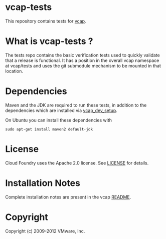# vcap-tests

This repository contains tests for [vcap](https://github.com/cloudfoundry/vcap).

# What is vcap-tests ?

The tests repo contains the basic verification tests used to quickly validate
that a release is functional. It has a position in the overall vcap namespace
at vcap/tests and uses the git submodule mechanism to be mounted in that
location.

# Dependencies

Maven and the JDK are required to run these tests, in addition to the dependencies
which are installed via [vcap_dev_setup](https://github.com/cloudfoundry/vcap/master/dev_setup/bin/vcap_dev_setup).

On Ubuntu you can install these dependencies with

    sudo apt-get install maven2 default-jdk

# License

Cloud Foundry uses the Apache 2.0 license. See
[LICENSE](https://github.com/cloudfoundry/vcap-tests/LICENSE) for details.

# Installation Notes

Complete installation notes are present in the vcap
[README](https://github.com/cloudfoundry/vcap/README).

# Copyright

Copyright (c) 2009-2012 VMware, Inc.
